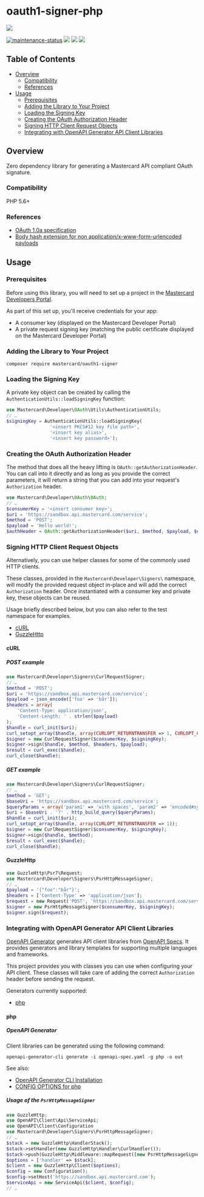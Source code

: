 # oauth1-signer-php
[![](https://developer.mastercard.com/_/_/src/global/assets/svg/mcdev-logo-dark.svg)](https://developer.mastercard.com/)

[![maintenance-status](https://img.shields.io/badge/maintenance-deprecated-red.svg)](https://github.com/Mastercard/.github)
[![](https://sonarcloud.io/api/project_badges/measure?project=Mastercard_oauth1-signer-php&metric=alert_status)](https://sonarcloud.io/dashboard?id=Mastercard_oauth1-signer-php)
[![](https://img.shields.io/packagist/v/mastercard/oauth1-signer.svg)](https://packagist.org/packages/mastercard/oauth1-signer)
[![](https://img.shields.io/badge/license-MIT-yellow.svg)](https://github.com/Mastercard/oauth1-signer-php/blob/master/LICENSE)

## Table of Contents
- [Overview](#overview)
  * [Compatibility](#compatibility)
  * [References](#references)
- [Usage](#usage)
  * [Prerequisites](#prerequisites)
  * [Adding the Library to Your Project](#adding-the-library-to-your-project)
  * [Loading the Signing Key](#loading-the-signing-key) 
  * [Creating the OAuth Authorization Header](#creating-the-oauth-authorization-header)
  * [Signing HTTP Client Request Objects](#signing-http-client-request-objects)
  * [Integrating with OpenAPI Generator API Client Libraries](#integrating-with-openapi-generator-api-client-libraries)
  
## Overview <a name="overview"></a>
Zero dependency library for generating a Mastercard API compliant OAuth signature.

### Compatibility <a name="compatibility"></a>
PHP 5.6+

### References <a name="references"></a>
* [OAuth 1.0a specification](https://tools.ietf.org/html/rfc5849)
* [Body hash extension for non application/x-www-form-urlencoded payloads](https://tools.ietf.org/id/draft-eaton-oauth-bodyhash-00.html)

## Usage <a name="usage"></a>
### Prerequisites <a name="prerequisites"></a>
Before using this library, you will need to set up a project in the [Mastercard Developers Portal](https://developer.mastercard.com). 

As part of this set up, you'll receive credentials for your app:
* A consumer key (displayed on the Mastercard Developer Portal)
* A private request signing key (matching the public certificate displayed on the Mastercard Developer Portal)

### Adding the Library to Your Project <a name="adding-the-library-to-your-project"></a>

```shell
composer require mastercard/oauth1-signer
```

### Loading the Signing Key <a name="loading-the-signing-key"></a>

A private key object can be created by calling the `AuthenticationUtils::loadSigningKey` function:

```php
use Mastercard\Developer\OAuth\Utils\AuthenticationUtils;
// …
$signingKey = AuthenticationUtils::loadSigningKey(
                '<insert PKCS#12 key file path>',
                '<insert key alias>', 
                '<insert key password>');
```

### Creating the OAuth Authorization Header <a name="creating-the-oauth-authorization-header"></a>
The method that does all the heavy lifting is `OAuth::getAuthorizationHeader`. You can call into it directly and as long as you provide the correct parameters, it will return a string that you can add into your request's `Authorization` header.

```php
use Mastercard\Developer\OAuth\OAuth;
// …
$consumerKey = '<insert consumer key>';
$uri = 'https://sandbox.api.mastercard.com/service';
$method = 'POST';
$payload = 'Hello world!';
$authHeader = OAuth::getAuthorizationHeader($uri, $method, $payload, $consumerKey, $signingKey);
```

### Signing HTTP Client Request Objects <a name="signing-http-client-request-objects"></a>

Alternatively, you can use helper classes for some of the commonly used HTTP clients.

These classes, provided in the `Mastercard\Developer\Signers\` namespace, will modify the provided request object in-place and will add the correct `Authorization` header. Once instantiated with a consumer key and private key, these objects can be reused. 

Usage briefly described below, but you can also refer to the test namespace for examples. 

+ [cURL](#curl)
+ [GuzzleHttp](#guzzlehttp)

#### cURL <a name="curl"></a>

##### POST example

```php
use Mastercard\Developer\Signers\CurlRequestSigner;
// …
$method = 'POST';
$uri = 'https://sandbox.api.mastercard.com/service';
$payload = json_encode(['foo' => 'bår']);
$headers = array(
    'Content-Type: application/json',
    'Content-Length: ' . strlen($payload)
);
$handle = curl_init($uri);
curl_setopt_array($handle, array(CURLOPT_RETURNTRANSFER => 1, CURLOPT_CUSTOMREQUEST => $method, CURLOPT_POSTFIELDS => $payload));
$signer = new CurlRequestSigner($consumerKey, $signingKey);
$signer->sign($handle, $method, $headers, $payload);
$result = curl_exec($handle);
curl_close($handle);
```

##### GET example

```php
use Mastercard\Developer\Signers\CurlRequestSigner;
// …
$method = 'GET';
$baseUri = 'https://sandbox.api.mastercard.com/service';
$queryParams = array('param1' => 'with spaces', 'param2' => 'encoded#symbol');
$uri = $baseUri . '?' . http_build_query($queryParams);
$handle = curl_init($uri);
curl_setopt_array($handle, array(CURLOPT_RETURNTRANSFER => 1));
$signer = new CurlRequestSigner($consumerKey, $signingKey);
$signer->sign($handle, $method);
$result = curl_exec($handle);
curl_close($handle);
```

#### GuzzleHttp <a name="guzzlehttp"></a>
```php
use GuzzleHttp\Psr7\Request;
use Mastercard\Developer\Signers\PsrHttpMessageSigner;
// …
$payload = '{"foo":"bår"}';
$headers = ['Content-Type' => 'application/json'];
$request = new Request('POST', 'https://sandbox.api.mastercard.com/service', $headers, $payload);
$signer = new PsrHttpMessageSigner($consumerKey, $signingKey);
$signer.sign($request);
```

### Integrating with OpenAPI Generator API Client Libraries <a name="integrating-with-openapi-generator-api-client-libraries"></a>

[OpenAPI Generator](https://github.com/OpenAPITools/openapi-generator) generates API client libraries from [OpenAPI Specs](https://github.com/OAI/OpenAPI-Specification). 
It provides generators and library templates for supporting multiple languages and frameworks.

This project provides you with classes you can use when configuring your API client. These classes will take care of adding the correct `Authorization` header before sending the request.

Generators currently supported:
+ [php](#php)

#### php <a name="php"></a>

##### OpenAPI Generator

Client libraries can be generated using the following command:
```shell
openapi-generator-cli generate -i openapi-spec.yaml -g php -o out
```
See also: 
* [OpenAPI Generator CLI Installation](https://openapi-generator.tech/docs/installation/)
* [CONFIG OPTIONS for php](https://github.com/OpenAPITools/openapi-generator/blob/master/docs/generators/php.md)

##### Usage of the `PsrHttpMessageSigner`

```php
use GuzzleHttp;
use OpenAPI\Client\Api\ServiceApi;
use OpenAPI\Client\Configuration
use Mastercard\Developer\Signers\PsrHttpMessageSigner;
// …
$stack = new GuzzleHttp\HandlerStack();
$stack->setHandler(new GuzzleHttp\Handler\CurlHandler());
$stack->push(GuzzleHttp\Middleware::mapRequest([new PsrHttpMessageSigner($consumerKey, $signingKey), 'sign']));
$options = ['handler' => $stack];
$client = new GuzzleHttp\Client($options);
$config = new Configuration();
$config->setHost('https://sandbox.api.mastercard.com');
$serviceApi = new ServiceApi($client, $config);
// …
```

